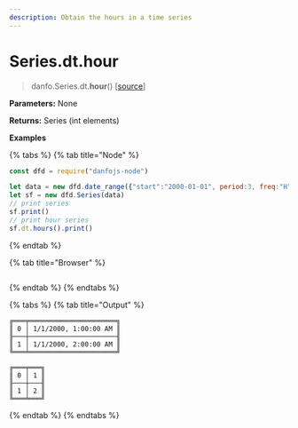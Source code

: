 ```yaml
---
description: Obtain the hours in a time series
---
```


# Series.dt.hour

> danfo.Series.dt.**hour**()     \[[source](https://github.com/opensource9ja/danfojs/blob/master/danfojs/src/core/timeseries.js#L205)]

**Parameters:** None

**Returns:** Series (int elements)

**Examples**

{% tabs %}
{% tab title="Node" %}
```javascript
const dfd = require("danfojs-node")

let data = new dfd.date_range({"start":"2000-01-01", period:3, freq:"H"})
let sf = new dfd.Series(data)
// print series
sf.print()
// print hour series
sf.dt.hours().print()
```
{% endtab %}

{% tab title="Browser" %}
```
```
{% endtab %}
{% endtabs %}

{% tabs %}
{% tab title="Output" %}
```
╔═══╤══════════════════════╗
║ 0 │ 1/1/2000, 1:00:00 AM ║
╟───┼──────────────────────╢
║ 1 │ 1/1/2000, 2:00:00 AM ║
╚═══╧══════════════════════╝

╔═══╤═══╗
║ 0 │ 1 ║
╟───┼───╢
║ 1 │ 2 ║
╚═══╧═══╝

```
{% endtab %}
{% endtabs %}
